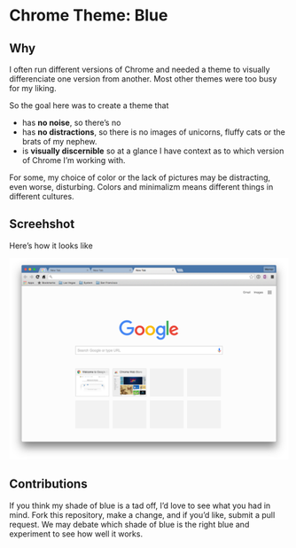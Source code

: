 # Chrome Theme: Blue

## Why

I often run different versions of Chrome and needed a theme to visually differenciate one version from another.  Most other themes were too busy for my liking. 

So the goal here was to create a theme that

* has **no noise**, so there’s no
* has **no distractions**, so there is no images of unicorns, fluffy cats or the brats of my nephew. 
* is **visually discernible** so at a glance I have context as to which version of Chrome I’m working with.

For some, my choice of color or the lack of pictures may be distracting, even worse, disturbing. Colors and minimalizm means different things in different cultures. 

## Screehshot

Here’s how it looks like

![Screen Shot of Theme](docs/media/ScreenShot.png?raw=true)

## Contributions

If you think my shade of blue is a tad off, I’d love to see what you had in mind. Fork this repository, make a change, and if you’d like, submit a pull request.  We may debate which shade of blue is the right blue and experiment to see how well it works. 

 

